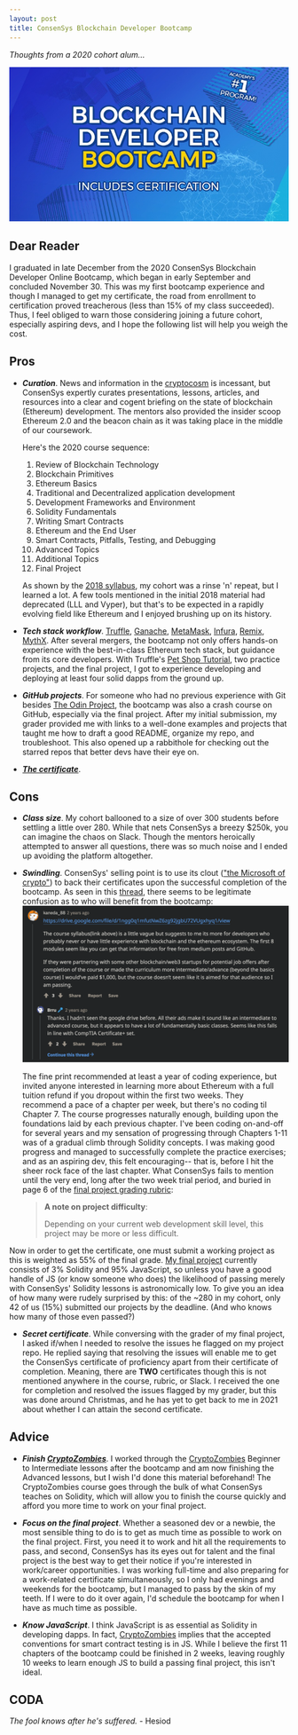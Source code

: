 ```yaml
---
layout: post
title: ConsenSys Blockchain Developer Bootcamp
---
```


*Thoughts from a 2020 cohort alum...*

[![Bootcamp logo](../images/ConsenSysBootcamp.jpg "ConsenSys Blockchain Developer Online Bootcamp")](https://consensys.net/academy/bootcamp/) 


## Dear Reader

I graduated in late December from the 2020 ConsenSys Blockchain Developer Online Bootcamp, which began in early September and concluded November 30. This was my first bootcamp experience and though I managed to get my certificate, the road from enrollment to certification proved treacherous (less than 15% of my class succeeded). Thus, I feel obliged to warn those considering joining a future cohort, especially aspiring devs, and I hope the following list will help you weigh the cost.


## Pros

- ***Curation***. News and information in the [cryptocosm](https://blog.blockstack.org/george-gilder-predicts-life-after-google/) is incessant, but ConsenSys expertly curates presentations, lessons, articles, and resources into a clear and cogent briefing on the state of blockchain (Ethereum) development. The mentors also provided the insider scoop Ethereum 2.0 and the beacon chain as it was taking place in the middle of our coursework.
  
  Here's the 2020 course sequence:
  1. Review of Blockchain Technology
  2. Blockchain Primitives
  3. Ethereum Basics
  4. Traditional and Decentralized application development
  5. Development Frameworks and Environment
  6. Solidity Fundamentals
  7. Writing Smart Contracts
  8. Ethereum and the End User
  9. Smart Contracts, Pitfalls, Testing, and Debugging
  10. Advanced Topics
  11. Additional Topics
  12. Final Project
  
  As shown by the [2018 syllabus](https://drive.google.com/file/d/1ngg0q1mfutNwZ6zg92jgbU72VUgxhyq1/view), my cohort was a rinse 'n' repeat, but I learned a lot. A few tools mentioned in the initial 2018 material had deprecated (LLL and Vyper), but that's to be expected in a rapidly evolving field like Ethereum and I enjoyed brushing up on its history.
  
- ***Tech stack workflow***. [Truffle](https://www.trufflesuite.com/truffle), [Ganache](https://www.trufflesuite.com/ganache), [MetaMask](https://metamask.io/), [Infura](https://infura.io/), [Remix](https://remix.ethereum.org/#optimize=false&runs=200&evmVersion=null), [MythX](https://mythx.io/). After several mergers, the bootcamp not only offers hands-on experience with the best-in-class Ethereum tech stack, but guidance from its core developers. With Truffle's [Pet Shop Tutorial](https://www.trufflesuite.com/tutorials/pet-shop), two practice projects, and the final project, I got to experience developing and deploying at least four solid dapps from the ground up.

- ***GitHub projects***. For someone who had no previous experience with Git besides [The Odin Project](theodinproject.com/), the bootcamp was also a crash course on GitHub, especially via the final project. After my initial submission, my grader provided me with links to a well-done examples and projects that taught me how to draft a good README, organize my repo, and troubleshoot. This also opened up a rabbithole for checking out the starred repos that better devs have their eye on.

- ***[The certificate](https://courses.consensys.net/certificates/w9trgfa8fa)***.


## Cons

- ***Class size***. My cohort ballooned to a size of over 300 students before settling a little over 280. While that nets ConsenSys a breezy $250k, you can imagine the chaos on Slack. Though the mentors heroically attempted to answer all questions, there was so much noise and I ended up avoiding the platform altogether.

- ***Swindling***. ConsenSys' selling point is to use its clout (["the Microsoft of crypto"](https://www.reddit.com/r/ethereum/comments/b45zov/consensys_academys_developer_bootcamp_is_back/ej4mimo?utm_source=share&utm_medium=web2x&context=3)) to back their certificates upon the successful completion of the bootcamp. As seen in this [thread](https://www.reddit.com/r/ethdev/comments/8jwfv5/general_feeling_about_consensys_academy/), there seems to be legitimate confusion as to who will benefit from the bootcamp: 
  [![redditors](../images/ConsenSysBootcamp.PNG "General feeling about ConsenSys Academy")](https://www.reddit.com/r/ethdev/comments/8jwfv5/general_feeling_about_consensys_academy/) 
  
  The fine print recommended at least a year of coding experience, but invited anyone interested in learning more about Ethereum with a full tuition refund if you dropout within the first two weeks. They recommend a pace of a chapter per week, but there's no coding til Chapter 7. The course progresses naturally enough, building upon the foundations laid by each previous chapter. I've been coding on-and-off for several years and my sensation of progressing through Chapters 1-11 was of a gradual climb through Solidity concepts. I was making good progress and managed to successfully complete the practice exercises; and as an aspiring dev, this felt encouraging-- that is, before I hit the sheer rock face of the last chapter. What ConsenSys fails to mention until the very end, long after the two week trial period, and buried in page 6 of the [final project grading rubric](https://docs.google.com/document/d/1fSiejecMogc2h7aJxIl9tfZbHRFXTipftWLevUKAmQ4/edit): 
  > **A note on project difficulty**: 
  > 
  > Depending on your current web development skill level, this project may be more or less difficult.
  
Now in order to get the certificate, one must submit a working project as this is weighted as 55% of the final grade. [My final project](https://github.com/jun-sung/doge-emporium) currently consists of 3% Solidity and 95% JavaScript, so unless you have a good handle of JS (or know someone who does) the likelihood of passing merely with ConsenSys' Solidity lessons is astronomically low. To give you an idea of how many were rudely surprised by this: of the ~280 in my cohort, only 42 of us (15%) submitted our projects by the deadline. (And who knows how many of those even passed?) 
  
- ***Secret certificate***. While conversing with the grader of my final project, I asked if/when I needed to resolve the issues he flagged on my project repo. He replied saying that resolving the issues will enable me to get the ConsenSys certificate of proficiency apart from their certificate of completion. Meaning, there are **TWO** certificates though this is not mentioned anywhere in the course, rubric, or Slack. I received the one for completion and resolved the issues flagged by my grader, but this was done around Christmas, and he has yet to get back to me in 2021 about whether I can attain the second certificate.


## Advice

- ***Finish [CryptoZombies](https://cryptozombies.io/en/course/)***. I worked through the [CryptoZombies](https://cryptozombies.io/en/course/) Beginner to Intermediate lessons after the bootcamp and am now finishing the Advanced lessons, but I wish I'd done this material beforehand! The CryptoZombies course goes through the bulk of what ConsenSys teaches on Solidity, which will allow you to finish the course quickly and afford you more time to work on your final project.

- ***Focus on the final project***. Whether a seasoned dev or a newbie, the most sensible thing to do is to get as much time as possible to work on the final project. First, you need it to work and hit all the requirements to pass, and second, ConsenSys has its eyes out for talent and the final project is the best way to get their notice if you're interested in work/career opportunities. I was working full-time and also preparing for a work-related certificate simultaneously, so I only had evenings and weekends for the bootcamp, but I managed to pass by the skin of my teeth. If I were to do it over again, I'd schedule the bootcamp for when I have as much time as possible.

- ***Know JavaScript***. I think JavaScript is as essential as Solidity in developing dapps. In fact, [CryptoZombies](https://cryptozombies.io/en/course/) implies that the accepted conventions for smart contract testing is in JS. While I believe the first 11 chapters of the bootcamp could be finished in 2 weeks, leaving roughly 10 weeks to learn enough JS to build a passing final project, this isn't ideal.


## CODA

*The fool knows after he's suffered.*  - Hesiod